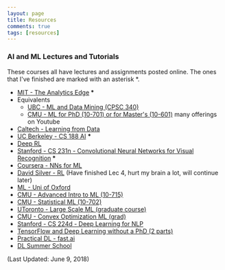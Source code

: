 ```yaml
---
layout: page
title: Resources 
comments: true
tags: [resources]
---
```



### AI and ML Lectures and Tutorials
These courses all have lectures and assignments posted online. The ones that I've finished are marked with an asterisk *.
- [MIT - The Analytics Edge](https://www.edx.org/course/analytics-edge-mitx-15-071x-3)<strong> *</strong> 
- Equivalents
    - [UBC - ML and Data Mining (CPSC 340)](http://www.cs.ubc.ca/~nando/340-2012/lectures.php) 
    - [CMU - ML for PhD (10-701) or for Master's (10-601)](http://www.cs.cmu.edu/~tom/10701_sp11/) many offerings on Youtube
- [Caltech - Learning from Data](https://work.caltech.edu/telecourse.html) 
- [UC Berkeley - CS 188 AI](https://inst.eecs.berkeley.edu/~cs188/fa11/lectures.html) <strong> *</strong>
- [Deep RL](http://rll.berkeley.edu/deeprlcourse/)
- [Stanford - CS 231n - Convolutional Neural Networks for Visual Recognition](https://www.youtube.com/watch?v=2uiulzZxmGg)<strong> *</strong> 
- [Coursera - NNs for ML](https://www.coursera.org/learn/neural-networks)
- [David Silver - RL](https://www.youtube.com/watch?v=2pWv7GOvuf0&list=PLzuuYNsE1EZAXYR4FJ75jcJseBmo4KQ9-) (Have finished Lec 4, hurt my brain a lot, will continue later) 
- [ML - Uni of Oxford](https://www.cs.ox.ac.uk/people/nando.defreitas/machinelearning/)
- [CMU - Advanced Intro to ML (10-715)](http://www.cs.cmu.edu/~bapoczos/Classes/ML10715_2015Fall/)
- [CMU - Statistical ML (10-702)](https://www.youtube.com/watch?v=Z1cSby8ZzhA&list=PLjbUi5mgii6B7A0nM74zHTOVQtTC9DaCv)
- [UToronto - Large Scale ML (graduate course)](http://www.cs.toronto.edu/~rsalakhu/STA4273_2015/)
- [CMU - Convex Optimization ML (grad)](http://www.stat.cmu.edu/~ryantibs/convexopt/)
- [Stanford - CS 224d - Deep Learning for NLP](https://www.youtube.com/watch?v=OQQ-W_63UgQ)
- [TensorFlow and Deep Learning without a PhD (2 parts)](https://www.youtube.com/watch?v=u4alGiomYP4)
- [Practical DL - fast.ai](http://course.fast.ai/start.html)
- [DL Summer School](http://videolectures.net/deeplearning2016_montreal/)

(Last Updated: June 9, 2018)